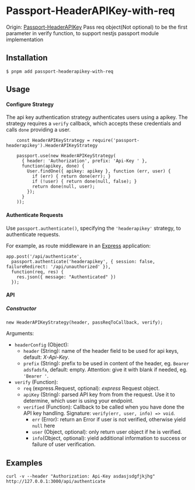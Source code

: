 # Passport-HeaderAPIKey-with-req

Origin: [Passport-HeaderAPIKey](https://github.com/hydra-newmedia/passport-headerapikey)
Pass req object(Not optional) to be the first parameter in verify function, to support nestjs passport module implementation

## Installation

    $ pnpm add passport-headerapikey-with-req

## Usage

#### Configure Strategy

The api key authentication strategy authenticates users using a apikey.
The strategy requires a `verify` callback, which accepts these
credentials and calls `done` providing a user.

```javascipt
    const HeaderAPIKeyStrategy = require('passport-headerapikey').HeaderAPIKeyStrategy

    passport.use(new HeaderAPIKeyStrategy(
      { header: 'Authorization', prefix: 'Api-Key ' },
      function(apikey, done) {
        User.findOne({ apikey: apikey }, function (err, user) {
          if (err) { return done(err); }
          if (!user) { return done(null, false); }
          return done(null, user);
        });
      }
    ));
```

#### Authenticate Requests

Use `passport.authenticate()`, specifying the `'headerapikey'` strategy, to
authenticate requests.

For example, as route middleware in an [Express](http://expressjs.com/)
application:

    app.post('/api/authenticate',
      passport.authenticate('headerapikey', { session: false, failureRedirect: '/api/unauthorized' }),
      function(req, res) {
        res.json({ message: "Authenticated" })
      });

#### API

##### Constructor

    new HeaderAPIKeyStrategy(header, passReqToCallback, verify);

Arguments:

- `headerConfig` (Object):
  - `header` (String): name of the header field to be used for api keys, default: _X-Api-Key_.
  - `prefix` (String): prefix to be used in content of the header, eg. `Bearer adsfadsfa`, default: empty. Attention: give it with blank if needed, eg. `'Bearer '`.
- `verify` (Function):
  - `req` (express.Request, optional): _express_ Request object.
  - `apiKey` (String): parsed API key from from the request. Use it to determine, which user is using your endpoint.
  - `verified` (Function): Callback to be called when you have done the API key handling. Signature: `verify(err, user, info) => void`.
    - `err` (Error): return an Error if user is not verified, otherwise yield `null` here
    - `user` (Object, optional): only return user object if he is verified.
    - `info`(Object, optional): yield additional information to success or failure of user verification.

## Examples

    curl -v --header "Authorization: Api-Key asdasjsdgfjkjhg" http://127.0.0.1:3000/api/authenticate
